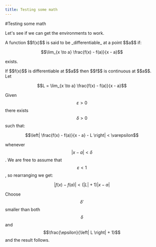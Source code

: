 ```yaml
---
title: Testing some math
---
```

#Testing some math

Let's see if we can get the environments to work.

<div class = definition>
A function $$f(x)$$ is said to be _differentiable_ at a point $$a$$ if:

$$\lim_{x \to a} \frac{f(x) - f(a)}{x - a}$$

exists.
</div>

<div class = lemma>
If $$f(x)$$ is differentiable at $$a$$ then $$f$$ is continuous at $$a$$.
</div>
<div class = proof>
Let

$$L = \lim_{x \to a} \frac{f(x) - f(a)}{x - a}$$

Given $$\varepsilon > 0$$ there exists $$\delta > 0$$ such that:

$$\left| \frac{f(x) - f(a)}{x - a} - L \right| < \varepsilon$$

whenever $$\left| x - a \right| < \delta$$ .  We are free to assume that $$\varepsilon < 1$$, so rearranging we get:

$$\left| f(x) - f(a) \right| < (\left| L \right| + 1) \left| x - a \right|$$

Choose $$\delta'$$ smaller than both $$\delta$$ and $$\frac{\epsilon}{\left| L \right| + 1}$$ and the result follows.
</div>
